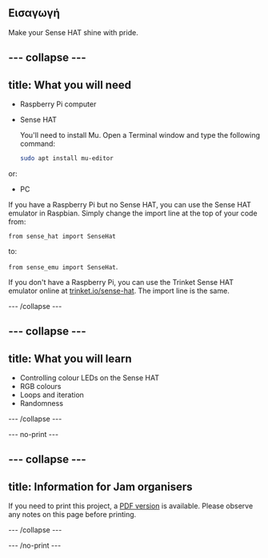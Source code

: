 ## Εισαγωγή

Make your Sense HAT shine with pride.

--- collapse ---
---
title: What you will need
---

- Raspberry Pi computer
- Sense HAT

    You'll need to install Mu. Open a Terminal window and type the following command:

    ```bash
    sudo apt install mu-editor
    ```

or:

- PC

If you have a Raspberry Pi but no Sense HAT, you can use the Sense HAT emulator in Raspbian. Simply change the import line at the top of your code from:

`from sense_hat import SenseHat`

to:

`from sense_emu import SenseHat`.

If you don't have a Raspberry Pi, you can use the Trinket Sense HAT emulator online at [trinket.io/sense-hat](https://trinket.io/sense-hat). The import line is the same.

--- /collapse ---

--- collapse ---
---
title: What you will learn
---

- Controlling colour LEDs on the Sense HAT
- RGB colours
- Loops and iteration
- Randomness

--- /collapse ---

--- no-print ---

--- collapse ---
---
title: Information for Jam organisers
---

If you need to print this project, a [PDF version](https://github.com/raspberrypilearning/jam-worksheets/raw/master/pdf/Sense-HAT-Random-Sparkles.pdf) is available. Please observe any notes on this page before printing.

--- /collapse ---

--- /no-print ---
